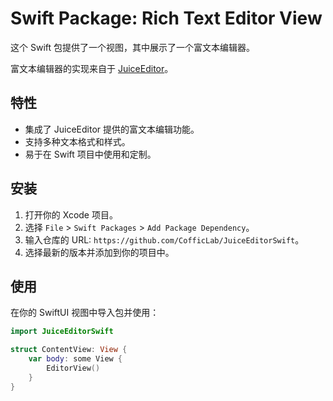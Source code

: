 # Swift Package: Rich Text Editor View

这个 Swift 包提供了一个视图，其中展示了一个富文本编辑器。

富文本编辑器的实现来自于 [JuiceEditor](https://github.com/CofficLab/JuiceEditor)。

## 特性

- 集成了 JuiceEditor 提供的富文本编辑功能。
- 支持多种文本格式和样式。
- 易于在 Swift 项目中使用和定制。

## 安装

1. 打开你的 Xcode 项目。
2. 选择 `File` > `Swift Packages` > `Add Package Dependency`。
3. 输入仓库的 URL: `https://github.com/CofficLab/JuiceEditorSwift`。
4. 选择最新的版本并添加到你的项目中。

## 使用

在你的 SwiftUI 视图中导入包并使用：

```swift
import JuiceEditorSwift

struct ContentView: View {
    var body: some View {
        EditorView()
    }
}
```
